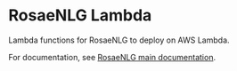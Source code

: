 <!--
Copyright 2019 Ludan Stoecklé
SPDX-License-Identifier: Apache-2.0
-->
# RosaeNLG Lambda

Lambda functions for RosaeNLG to deploy on AWS Lambda.

For documentation, see [RosaeNLG main documentation](https://rosaenlg.org).

